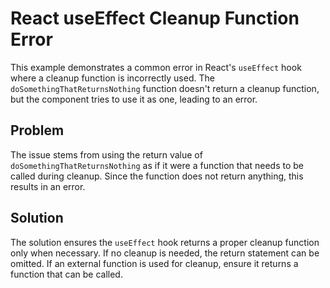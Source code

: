# React useEffect Cleanup Function Error
This example demonstrates a common error in React's `useEffect` hook where a cleanup function is incorrectly used. The `doSomethingThatReturnsNothing` function doesn't return a cleanup function, but the component tries to use it as one, leading to an error.

## Problem
The issue stems from using the return value of `doSomethingThatReturnsNothing` as if it were a function that needs to be called during cleanup.  Since the function does not return anything, this results in an error.

## Solution
The solution ensures the `useEffect` hook returns a proper cleanup function only when necessary. If no cleanup is needed, the return statement can be omitted. If an external function is used for cleanup, ensure it returns a function that can be called.